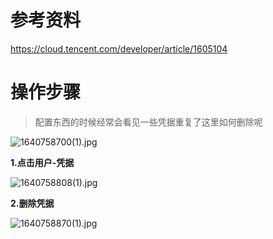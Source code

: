 # 	参考资料

https://cloud.tencent.com/developer/article/1605104

# 操作步骤

> 配置东西的时候经常会看见一些凭据重复了这里如何删除呢

![1640758700(1).jpg](https://s2.loli.net/2021/12/29/yBQJftLuzq4EUM5.png)

**1.点击用户-凭据**

![1640758808(1).jpg](https://s2.loli.net/2021/12/29/9K1a6j4cx5pheWg.png)

**2.删除凭据**

![1640758870(1).jpg](https://s2.loli.net/2021/12/29/X6J8GpOrvInQtyP.png)